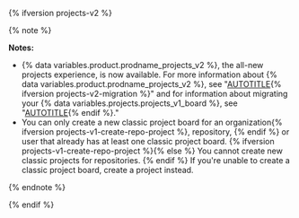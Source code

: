{% ifversion projects-v2 %}

{% note %}

**Notes:**
* {% data variables.product.prodname_projects_v2 %}, the all-new projects experience, is now available. For more information about {% data variables.product.prodname_projects_v2 %}, see "[AUTOTITLE](/issues/planning-and-tracking-with-projects/learning-about-projects/about-projects){% ifversion projects-v2-migration %}" and for information about migrating your {% data variables.projects.projects_v1_board %}, see "[AUTOTITLE](/issues/planning-and-tracking-with-projects/creating-projects/migrating-from-projects-classic){% endif %}."
* You can only create a new classic project board for an organization{% ifversion projects-v1-create-repo-project %}, repository, {% endif %} or user that already has at least one classic project board. {% ifversion projects-v1-create-repo-project %}{% else %} You cannot create new classic projects for repositories. {% endif %} If you're unable to create a classic project board, create a project instead.

{% endnote %}

{% endif %}
